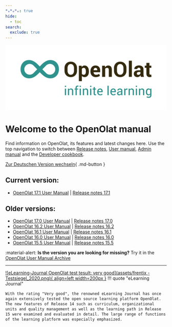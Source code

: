 ```yaml
---
ᴴₒᴴₒᴴₒ: true
hide:
  - toc
search:
  exclude: true
---
```

![Logo: OpenOlat – infinite learning](assets/OpenOlat_Logo_claim_RGB.png)

# Welcome to the OpenOlat manual

Find information on OpenOlat, its features and latest changes here. Use the top navigation to switch between
[Release notes](release_notes/), [User manual](manual_user/), [Admin manual](manual_admin/) and the [Developer cookbook](manual_dev/).

[Zur Deutschen Version wechseln](/de/){ .md-button }

## Current version:

- [OpenOlat 17.1 User Manual](manual_user/general/) | [Release notes 17.1](release_notes/Release_notes_17.1.md)

## Older versions:

- [OpenOlat 17.0 User Manual](/archive_mkdocs/17.0/manual_user/general/) | [Release notes 17.0](release_notes/Release_notes_17.0.md)
- [OpenOlat 16.2 User Manual](/archive_mkdocs/16.2/manual_user/general/) | [Release notes 16.2](release_notes/Release_notes_16.2.md)
- [OpenOlat 16.1 User Manual](/archive_confluence/display/OO161EN.html) | [Release notes 16.1](release_notes/Release_notes_16.1.md)
- [OpenOlat 16.0 User Manual](/archive_confluence/display/OO160EN.html) | [Release notes 16.0](release_notes/Release_notes_16.0.md)
- [OpenOlat 15.5 User Manual](/archive_confluence/display/OO155EN.html) | [Release notes 15.5](release_notes/Release_notes_15.5.md)


:material-alert: **Is the version you are looking for missing?** Try it in the [OpenOlat User Manual Archive](archive.md)


***

[![eLearning-Journal OpenOlat test tesult: very good](assets/frentix - Testsiegel_2020.png){ align=left width=200px }](assets/eLJ12020_TEST_Frentix.pdf)
!!! quote "eLearning Journal"
	
	With the rating "Very good", the renowned eLearning Journal has once again extensively tested the open source learning platform OpenOlat. The new features of Release 14 such as curriculum, organizational units and quality management as well as the learning path in Release 15 were examined and evaluated in detail. The large range of functions of the learning platform was especially emphasized.
